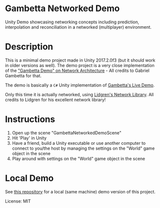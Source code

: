 # Gambetta Networked Demo
Unity Demo showcasing networking concepts including prediction, interpolation and reconciliation in a networked (multiplayer) environment.

# Description
This is a minimal demo project made in Unity 2017.2.0f3 (but it should work in older versions as well). 
The demo project is a very close implementation of the ["Gambetta Demo" on Network Architecture](http://www.gabrielgambetta.com/client-server-game-architecture.html) - All credits to Gabriel Gambetta for that.

The demo is basically a `C#` Unity implementation of [Gambetta's Live Demo](http://www.gabrielgambetta.com/client-side-prediction-live-demo.html). 

Only this time it is actually networked, using [Lidgren's Network Library](https://github.com/lidgren/lidgren-network-gen3). All credits to Lidgren for his excellent network library!

# Instructions
1. Open up the scene "GambettaNetworkedDemoScene"
2. Hit 'Play' in Unity
3. Have a friend, build a Unity executable or use another computer to connect to you/the host by managing the settings on the "World" game object in the scene
4. Play around with settings on the "World" game object in the scene

# Local Demo
See [this repository](https://github.com/RamiAhmed/Gambetta_LocalDemo) for a local (same machine) demo version of this project.

License: MIT